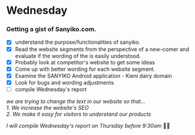 # Wednesday

### Getting a gist of Sanyiko.com.
- [x] understand the purpose/functionalities of sanyiko.
- [x] Read the website segments from the perspective of a new-comer and evaluate if the wording of the is easily understood.
- [x] Probably look at competitor's website to get some ideas
- [x] Come up with better wording for each website segment.
- [x] Examine the SANYIKO Android application - Kieni dairy domain
- [x] Look for bugs and wording adjustments
- [ ] compile Wednesday's report

*we are trying to change the text in our website so that...*\
*1. We increase the website's SEO*\
*2. We make it easy for visitors to understand our products*

*I will compile Wednesday's report on Thursday before 9:30am*
✌🏽
